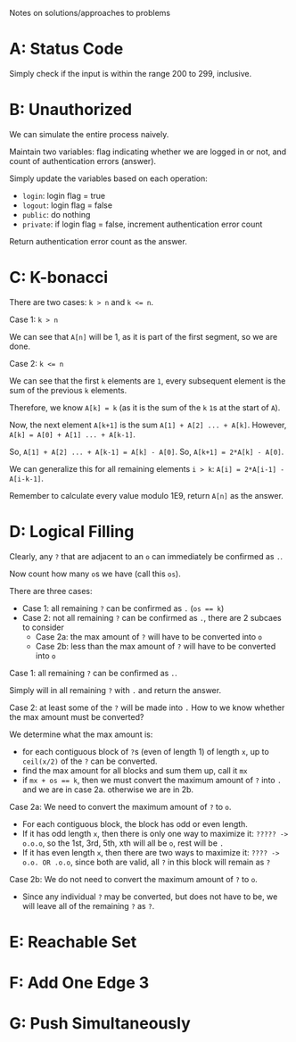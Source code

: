 Notes on solutions/approaches to problems

# A: Status Code
Simply check if the input is within the range 200 to 299, inclusive.

# B: Unauthorized
We can simulate the entire process naively.

Maintain two variables: flag indicating whether we are logged in or not, and count of authentication errors (answer).

Simply update the variables based on each operation:
- `login`: login flag = true
- `logout`: login flag = false
- `public`: do nothing
- `private`: if login flag = false, increment authentication error count

Return authentication error count as the answer.

# C: K-bonacci

There are two cases: `k > n` and `k <= n`.

Case 1: `k > n`

We can see that `A[n]` will be 1, as it is part of the first segment, so we are done.

Case 2: `k <= n`

We can see that the first `k` elements are `1`, every subsequent element is the sum of the previous `k` elements.

Therefore, we know `A[k] = k` (as it is the sum of the `k` `1`s at the start of `A`).

Now, the next element `A[k+1]` is the sum `A[1] + A[2] ... + A[k]`. However, `A[k] = A[0] + A[1] ... + A[k-1]`.

So, `A[1] + A[2] ... + A[k-1] = A[k] - A[0]`. So, `A[k+1] = 2*A[k] - A[0]`.

We can generalize this for all remaining elements `i > k`: `A[i] = 2*A[i-1] - A[i-k-1]`.

Remember to calculate every value modulo 1E9, return `A[n]` as the answer.

# D: Logical Filling

Clearly, any `?` that are adjacent to an `o` can immediately be confirmed as `.`.

Now count how many `o`s we have (call this `os`).

There are three cases:
- Case 1: all remaining `?` can be confirmed as `.` (`os == k`)
- Case 2: not all remaining `?` can be confirmed as `.`, there are 2 subcaes to consider
  - Case 2a: the max amount of `?` will have to be converted into `o`
  - Case 2b: less than the max amount of `?` will have to be converted into `o`

Case 1: all remaining `?` can be confirmed as `.`.

Simply will in all remaining `?` with `.` and return the answer.

Case 2: at least some of the `?` will be made into `.` How to we know whether the max amount must be converted?

We determine what the max amount is:
- for each contiguous block of `?`s (even of length 1) of length `x`, up to `ceil(x/2)` of the `?` can be converted.
- find the max amount for all blocks and sum them up, call it `mx`
- if `mx + os == k`, then we must convert the maximum amount of `?` into `.` and we are in case 2a. otherwise we are in 2b.

Case 2a: We need to convert the maximum amount of `?` to `o`.
- For each contiguous block, the block has odd or even length.
- If it has odd length `x`, then there is only one way to maximize it: `????? -> o.o.o`, so the 1st, 3rd, 5th, xth will all be `o`, rest will be `.`
- If it has even length `x`, then there are two ways to maximize it: `???? -> o.o. OR .o.o`, since both are valid, all `?` in this block will remain as `?`

Case 2b: We do not need to convert the maximum amount of `?` to `o`.
- Since any individual `?` may be converted, but does not have to be, we will leave all of the remaining `?` as `?`.

# E: Reachable Set

# F: Add One Edge 3

# G: Push Simultaneously